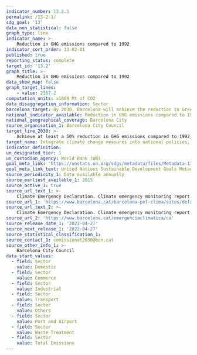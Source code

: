 ```yaml
---
indicator_number: 13.2.1
permalink: /13-2-1/
sdg_goal: '13'
data_non_statistical: false
graph_type: line
indicator_name: >-
    Reduction in GHG emissions compared to 1992
indicator_sort_order: 13-02-01
published: true
reporting_status: complete
target_id: '13.2'
graph_title: >-
    Reduction in GHG emissions compared to 1992
data_show_map: false
graph_target_lines:
    - value: 2367.2
computation_units: x1000 Mt of CO2
data_disaggregation_information: Sector
barcelona_target: By 2030, Barcelona will achieve the reduction in Greenhouse Gas (GHG) emissions established in the most ambitious international agreements
national_indicator_available: Reduction in GHG emissions compared to 1992
national_geographical_coverage: Barcelona City
source_organisation_1: Barcelona City Council
target_line_2030: >-
    Achieve at least a 50% reduction in GHG emissions compared to 1992, and go further if the European Commission so determines: 2,367.2 in 2030
target_name: Integrate climate change measures into national policies, strategies and planning
indicator_definition:
un_designated_tier: 1
un_custodian_agency: World Bank (WB)
goal_meta_link: 'https://unstats.un.org/sdgs/metadata/files/Metadata-13-02-01.pdf'
goal_meta_link_text: United Nations Sustainable Development Goals Metadata (pdf 894kB)
source_periodicity_1: Data available annually
source_earliest_available_1: 2015
source_active_1: true
source_url_text_1: >-
    Climate Emergency Declaration. Climate emergency monitoring report 
source_url_1: 'https://www.barcelona.cat/barcelona-pel-clima/sites/default/files/documents/emerg_clim_informe_juliol_30_07_20.pdf'
source_url_text_2: >-
    Climate Emergency Declaration. Climate emergency monitoring report 
source_url_2: 'https://www.barcelona.cat/emergenciaclimatica/ca'
source_release_date_1: '2021-04-27'
source_next_release_1: '2022-04-27'
source_statistical_classification_1: 
source_contact_1: comissionat2030@bcn.cat
source_other_info_1: >-
    Barcelona City Council
data_start_values:
  - field: Sector
    value: Domestic
  - field: Sector  
    value: Commerce
  - field: Sector
    value: Industrial
  - field: Sector
    value: Transport
  - field: Sector
    value: Others
  - field: Sector
    value: Port and Airport
  - field: Sector
    value: Waste Treatment
  - field: Sector
    value: Total Emissions
---
```

